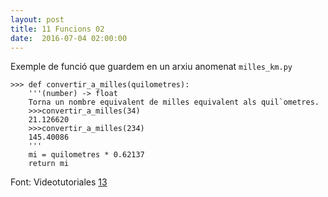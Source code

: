```yaml
---
layout: post
title: 11 Funcions 02
date:  2016-07-04 02:00:00
---
```


Exemple de funció que guardem en un arxiu anomenat `milles_km.py`

    >>> def convertir_a_milles(quilometres):
        '''(number) -> float
        Torna un nombre equivalent de milles equivalent als quil`ometres.
        >>>convertir_a_milles(34)
        21.126620
        >>>convertir_a_milles(234)
        145.40086
        '''
        mi = quilometres * 0.62137
        return mi

Font: Videotutoriales [13](https://www.youtube.com/watch?v=a6Jqg-HMUAQ&list=PLEtcGQaT56chpYflEjBWRodHJNJN8EKpO&index=14)

